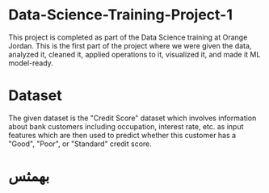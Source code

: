 # Data-Science-Training-Project-1
This project is completed as part of the Data Science training at Orange Jordan. This is the first part of the project where we were given the data, analyzed it, cleaned it, applied operations to it, visualized it,  and made it ML model-ready.

# Dataset
The given dataset is the "Credit Score" dataset which involves information about bank customers including occupation, interest rate, etc. as input features which are then used to predict whether this customer has a "Good", "Poor", or "Standard" credit score.

# بهمثس
